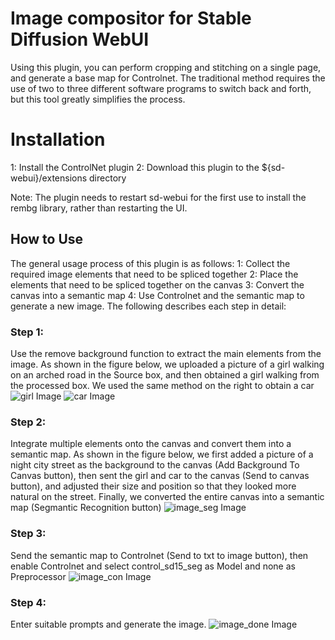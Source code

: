 # Image compositor for Stable Diffusion WebUI

Using this plugin, you can perform cropping and stitching on a single page, and generate a base map for Controlnet. The traditional method requires the use of two to three different software programs to switch back and forth, but this tool greatly simplifies the process.

# Installation
1: Install the ControlNet plugin
2: Download this plugin to the ${sd-webui}/extensions directory

Note: The plugin needs to restart sd-webui for the first use to install the rembg library, rather than restarting the UI.

## How to Use
The general usage process of this plugin is as follows:
1: Collect the required image elements that need to be spliced together
2: Place the elements that need to be spliced together on the canvas
3: Convert the canvas into a semantic map
4: Use Controlnet and the semantic map to generate a new image.
The following describes each step in detail:

### Step 1:

Use the remove background function to extract the main elements from the image. As shown in the figure below, we uploaded a picture of a girl walking on an arched road in the Source box, and then obtained a girl walking from the processed box. We used the same method on the right to obtain a car
![girl Image](https://git.woa.com/cliviawang/sd-webui-image-compositor/blob/1230bee93ea716bbf8c42db1c8083d1b8d8a9d02/girl.png) ![car Image](https://git.woa.com/cliviawang/sd-webui-image-compositor/blob/1230bee93ea716bbf8c42db1c8083d1b8d8a9d02/car.png) 

### Step 2:

Integrate multiple elements onto the canvas and convert them into a semantic map. As shown in the figure below, we first added a picture of a night city street as the background to the canvas (Add Background To Canvas button), then sent the girl and car to the canvas (Send to canvas button), and adjusted their size and position so that they looked more natural on the street. Finally, we converted the entire canvas into a semantic map (Segmantic Recognition button)
![image_seg Image](https://git.woa.com/cliviawang/sd-webui-image-compositor/blob/1230bee93ea716bbf8c42db1c8083d1b8d8a9d02/image_seg.png) 

### Step 3:

Send the semantic map to Controlnet (Send to txt to image button), then enable Controlnet and select control_sd15_seg as Model and none as Preprocessor
![image_con Image](https://git.woa.com/cliviawang/sd-webui-image-compositor/blob/1230bee93ea716bbf8c42db1c8083d1b8d8a9d02/image_con.png) 

### Step 4:

Enter suitable prompts and generate the image.
![image_done Image](https://git.woa.com/cliviawang/sd-webui-image-compositor/blob/1230bee93ea716bbf8c42db1c8083d1b8d8a9d02/image_done.png) 